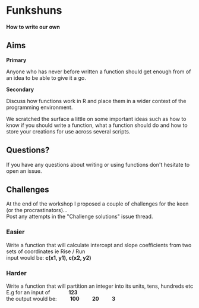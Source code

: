 # Funkshuns

__How to write our own__
 
 ## Aims
 
__Primary__

Anyone who has never before written a function should get enough from of an idea to be able to give it a go.

__Secondary__

Discuss how functions work in R and place them in a wider context of the programming environment.

We scratched the surface a little on some important ideas such as how to know if you should write a function, what a function should do and how to store your creations for use across several scripts.

## Questions?

If you have any questions about writing or using functions don't hesitate to open an issue.

## Challenges

At the end of the workshop I proposed a couple of challenges for the keen (or the procrastinators)...  
Post any attempts in the "Challenge solutions" issue thread.

### Easier
Write a function that will calculate intercept and slope coefficients from two sets of coordinates
ie Rise / Run  
  input would be: __c(x1, y1), c(x2, y2)__

### Harder

Write a function that will partition an integer into its units, tens, hundreds etc  
E.g for an input of &emsp;&emsp;&emsp; __123__  
   the output would be: &emsp;&emsp; __100 &emsp;&emsp; 20 &emsp;&emsp; 3__
